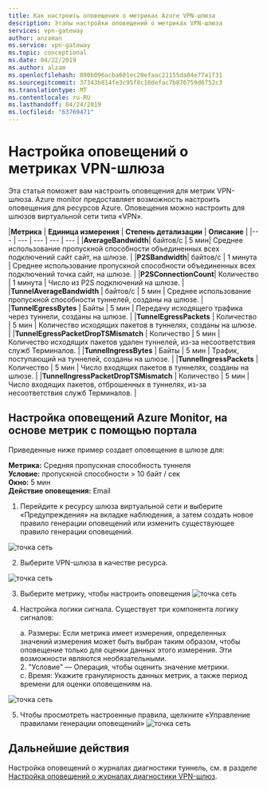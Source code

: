 ```yaml
---
title: Как настроить оповещения о метриках Azure VPN-шлюза
description: Этапы настройки оповещений о метриках VPN-шлюза
services: vpn-gateway
author: anzaman
ms.service: vpn-gateway
ms.topic: conceptional
ms.date: 04/22/2019
ms.author: alzam
ms.openlocfilehash: 890b096acba601ec20efaac21155da84e77a1f31
ms.sourcegitcommit: 37343b814fe3c95f8c10defac7b876759d6752c3
ms.translationtype: MT
ms.contentlocale: ru-RU
ms.lasthandoff: 04/24/2019
ms.locfileid: "63769471"
---
```

# <a name="setting-up-alerts-on-vpn-gateway-metrics"></a>Настройка оповещений о метриках VPN-шлюза

Эта статья поможет вам настроить оповещения для метрик VPN-шлюза. Azure monitor предоставляет возможность настроить оповещения для ресурсов Azure. Оповещения можно настроить для шлюзов виртуальной сети типа «VPN».


|**Метрика**   | **Единица измерения** | **Степень детализации** | **Описание** | 
|---       | ---        | ---       | ---            | ---       |
|**AverageBandwidth**| байтов/с  | 5 мин| Среднее использование пропускной способности объединенных всех подключений сайт сайт, на шлюзе.     |
|**P2SBandwidth**| байтов/с  | 1 минута  | Среднее использование пропускной способности объединенных всех подключений точка сайт, на шлюзе.    |
|**P2SConnectionCount**| Количество  | 1 минута  | Число из P2S подключений на шлюзе.   |
|**TunnelAverageBandwidth** | байтов/с    | 5 мин  | Среднее использование пропускной способности туннелей, созданы на шлюзе. |
|**TunnelEgressBytes** | Байты | 5 мин | Передачу исходящего трафика через туннели, созданы на шлюзе.   |
|**TunnelEgressPackets** | Количество | 5 мин | Количество исходящих пакетов в туннелях, созданы на шлюзе.   |
|**TunnelEgressPacketDropTSMismatch** | Количество | 5 мин | Количество исходящих пакетов удален туннелей, из-за несоответствия служб Терминалов. |
|**TunnelIngressBytes** | Байты | 5 мин | Трафик, поступающий на туннелей, созданы на шлюзе.   |
|**TunnelIngressPackets** | Количество | 5 мин | Число входящих пакетов в туннелях, созданы на шлюзе.   |
|**TunnelIngressPacketDropTSMismatch** | Количество | 5 мин | Число входящих пакетов, отброшенных в туннелях, из-за несоответствия служб Терминалов. |


## <a name="setup"></a>Настройка оповещений Azure Monitor, на основе метрик с помощью портала

Приведенные ниже пример создает оповещение в шлюзе для: <br>

**Метрика:** Средняя пропускная способность туннеля <br>
**Условие:** пропускной способности > 10 байт / сек <br>
**Окно:** 5 мин <br>
**Действие оповещения:** Email <br>



1. Перейдите к ресурсу шлюза виртуальной сети и выберите «Предупреждения» на вкладке наблюдения, а затем создать новое правило генерации оповещений или изменить существующее правило генерации оповещений.

![точка сеть](./media/vpn-gateway-howto-setup-alerts-virtual-network-gateway-metric/metric-alert1.png "создать")

2. Выберите VPN-шлюза в качестве ресурса.

![точка сеть](./media/vpn-gateway-howto-setup-alerts-virtual-network-gateway-metric/metric-alert2.png "выберите")

3. Выберите метрику, чтобы настроить оповещения ![точка сеть](./media/vpn-gateway-howto-setup-alerts-virtual-network-gateway-metric/metric-alert3.png "выберите")
4. Настройка логики сигнала. Существует три компонента логику сигналов:

    a. Размеры: Если метрика имеет измерения, определенных значений измерения может быть выбран таким образом, чтобы оповещение только для оценки данных этого измерения. Эти возможности являются необязательными.<br>
    2. "Условие" — Операция, чтобы оценить значение метрики.<br>
    c. Время: Укажите гранулярность данных метрик, а также период времени для оценки оповещениям на.<br>

![точка сеть](./media/vpn-gateway-howto-setup-alerts-virtual-network-gateway-metric/metric-alert4.png "выберите")

5. Чтобы просмотреть настроенные правила, щелкните «Управление правилами генерации оповещений» ![точка сеть](./media/vpn-gateway-howto-setup-alerts-virtual-network-gateway-metric/metric-alert8.png "выберите")

## <a name="next-steps"></a>Дальнейшие действия

Настройка оповещений о журналах диагностики туннель, см. в разделе [Настройка оповещений о журналах диагностики VPN-шлюз](vpn-gateway-howto-setup-alerts-virtual-network-gateway-log.md).
